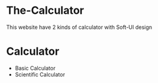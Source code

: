 # The-Calculator

This website have 2 kinds of calculator with Soft-UI design 

# Calculator
- Basic Calculator
- Scientific Calculator

